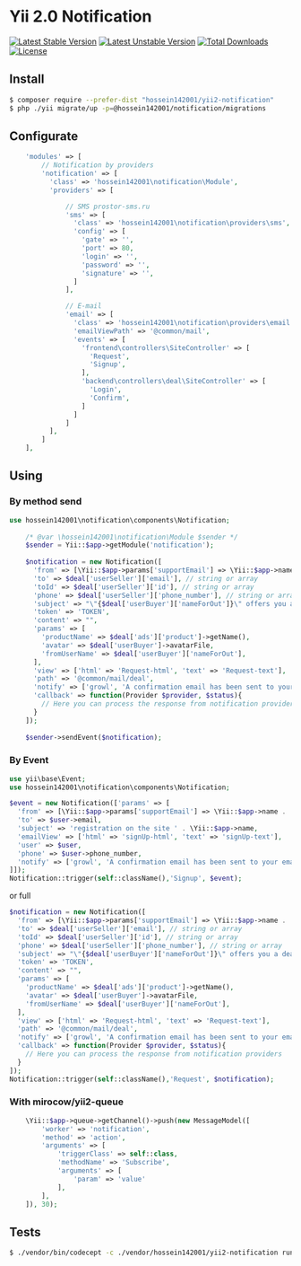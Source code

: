 # Yii 2.0 Notification

[![Latest Stable Version](https://poser.pugx.org/hossein142001/yii2-notification/v/stable)](https://packagist.org/packages/hossein142001/yii2-notification) 
[![Latest Unstable Version](https://poser.pugx.org/hossein142001/yii2-notification/v/unstable)](https://packagist.org/packages/hossein142001/yii2-notification) 
[![Total Downloads](https://poser.pugx.org/hossein142001/yii2-notification/downloads)](https://packagist.org/packages/hossein142001/yii2-notification) [![License](https://poser.pugx.org/hossein142001/yii2-notification/license)](https://packagist.org/packages/hossein142001/yii2-notification)

## Install

```sh
$ composer require --prefer-dist "hossein142001/yii2-notification"
$ php ./yii migrate/up -p=@hossein142001/notification/migrations
```

## Configurate

```php
    'modules' => [
        // Notification by providers
        'notification' => [
          'class' => 'hossein142001\notification\Module',
          'providers' => [

              // SMS prostor-sms.ru
              'sms' => [
                'class' => 'hossein142001\notification\providers\sms',
                'config' => [
                  'gate' => '',
                  'port' => 80,
                  'login' => '',
                  'password' => '',
                  'signature' => '',
                ]
              ],

              // E-mail
              'email' => [
                'class' => 'hossein142001\notification\providers\email',
                'emailViewPath' => '@common/mail',
                'events' => [
                  'frontend\controllers\SiteController' => [
                    'Request',
                    'Signup',
                  ],
                  'backend\controllers\deal\SiteController' => [
                    'Login',
                    'Confirm',
                  ]
                ]                
              ]
          ],
        ]
    ],        
```

## Using

### By method send

```php
use hossein142001\notification\components\Notification;
    
    /* @var \hossein142001\notification\Module $sender */
    $sender = Yii::$app->getModule('notification');
    
    $notification = new Notification([
      'from' => [\Yii::$app->params['supportEmail'] => \Yii::$app->name . ' robot'],
      'to' => $deal['userSeller']['email'], // string or array
      'toId' => $deal['userSeller']['id'], // string or array
      'phone' => $deal['userSeller']['phone_number'], // string or array
      'subject' => "\"{$deal['userBuyer']['nameForOut']}\" offers you a deal for \"{$deal['ads']['product']->getName()}\"",
      'token' => 'TOKEN',
      'content' => "",
      'params' => [
        'productName' => $deal['ads']['product']->getName(),
        'avatar' => $deal['userBuyer']->avatarFile,
        'fromUserName' => $deal['userBuyer']['nameForOut'],
      ],
      'view' => ['html' => 'Request-html', 'text' => 'Request-text'],
      'path' => '@common/mail/deal',
      'notify' => ['growl', 'A confirmation email has been sent to your email'],
      'callback' => function(Provider $provider, $status){
        // Here you can process the response from notification providers
      }
    ]);
           
    $sender->sendEvent($notification);
```

### By Event

```php
use yii\base\Event;
use hossein142001\notification\components\Notification;

$event = new Notification(['params' => [
  'from' => [\Yii::$app->params['supportEmail'] => \Yii::$app->name . ' robot'],
  'to' => $user->email,
  'subject' => 'registration on the site ' . \Yii::$app->name,
  'emailView' => ['html' => 'signUp-html', 'text' => 'signUp-text'],
  'user' => $user,
  'phone' => $user->phone_number,
  'notify' => ['growl', 'A confirmation email has been sent to your email'],
]]);
Notification::trigger(self::className(),'Signup', $event);
```

or full

```php
$notification = new Notification([
  'from' => [\Yii::$app->params['supportEmail'] => \Yii::$app->name . ' robot'],
  'to' => $deal['userSeller']['email'], // string or array
  'toId' => $deal['userSeller']['id'], // string or array
  'phone' => $deal['userSeller']['phone_number'], // string or array
  'subject' => "\"{$deal['userBuyer']['nameForOut']}\" offers you a deal for \"{$deal['ads']['product']->getName()}\"",
  'token' => 'TOKEN',
  'content' => "",
  'params' => [
    'productName' => $deal['ads']['product']->getName(),
    'avatar' => $deal['userBuyer']->avatarFile,
    'fromUserName' => $deal['userBuyer']['nameForOut'],
  ],
  'view' => ['html' => 'Request-html', 'text' => 'Request-text'],
  'path' => '@common/mail/deal',
  'notify' => ['growl', 'A confirmation email has been sent to your email'],
  'callback' => function(Provider $provider, $status){
    // Here you can process the response from notification providers
  }
]);
Notification::trigger(self::className(),'Request', $notification);
```

### With mirocow/yii2-queue             

```php
    \Yii::$app->queue->getChannel()->push(new MessageModel([
        'worker' => 'notification',
        'method' => 'action',
        'arguments' => [
            'triggerClass' => self::class,
            'methodName' => 'Subscribe',
            'arguments' => [
                'param' => 'value'
            ],
        ],
    ]), 30);
```

## Tests

```bash
$ ./vendor/bin/codecept -c ./vendor/hossein142001/yii2-notification run unit
```
